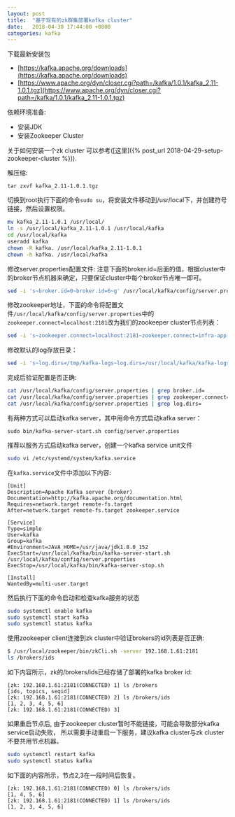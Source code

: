 ```yaml
---
layout: post
title:  "基于现有的zk群集部署kafka cluster"
date:   2018-04-30 17:44:00 +0800
categories: kafka
---
```


下载最新安装包

* [https://kafka.apache.org/downloads](https://kafka.apache.org/downloads)
* [https://www.apache.org/dyn/closer.cgi?path=/kafka/1.0.1/kafka_2.11-1.0.1.tgz](https://www.apache.org/dyn/closer.cgi?path=/kafka/1.0.1/kafka_2.11-1.0.1.tgz)

依赖环境准备:

* 安装JDK
* 安装Zookeeper Cluster

关于如何安装一个zk cluster 可以参考([这里]({% post_url 2018-04-29-setup-zookeeper-cluster %})).

解压缩:

```tar zxvf kafka_2.11-1.0.1.tgz```

切换到root执行下面的命令```sudo su```，将安装文件移动到/usr/local下，并创建符号链接，然后设置权限。

```bash
mv kafka_2.11-1.0.1 /usr/local/
ln -s /usr/local/kafka_2.11-1.0.1 /usr/local/kafka
cd /usr/local/kafka
useradd kafka
chown -R kafka. /usr/local/kafka_2.11-1.0.1
chown -h kafka. /usr/local/kafka
```


修改server.properties配置文件:
注意下面的broker.id=后面的值，根据cluster中的broker节点机器来确定，只要保证cluster中每个broker节点唯一即可。

```bash
sed -i 's~broker.id=0~broker.id=6~g' /usr/local/kafka/config/server.properties
```

修改zookeeper地址，下面的命令将配置文件```/usr/local/kafka/config/server.properties```中的```zookeeper.connect=localhost:2181```改为我们的zookeeper cluster节点列表：

```bash
sed -i 's~zookeeper.connect=localhost:2181~zookeeper.connect=infra-app-01:2181,infra-app-02:2181,infra-app-03:2181,infra-app-04:2181,infra-app-05:2181,infra-app-06:2181~g' /usr/local/kafka/config/server.properties
```


修改默认的log存放目录：

```bash
sed -i 's~log.dirs=/tmp/kafka-logs~log.dirs=/usr/local/kafka/kafka-logs~g' /usr/local/kafka/config/server.properties
```

完成后验证配置是否正确:

```bash
cat /usr/local/kafka/config/server.properties | grep broker.id=
cat /usr/local/kafka/config/server.properties | grep zookeeper.connect=
cat /usr/local/kafka/config/server.properties | grep log.dirs= 
```

有两种方式可以启动kafka server，其中用命令方式启动kafka server：

```
sudo bin/kafka-server-start.sh config/server.properties
```

推荐以服务方式启动kafka server，创建一个kafka service unit文件

```bash
sudo vi /etc/systemd/system/kafka.service
```

在```kafka.service```文件中添加以下内容:

```
[Unit]
Description=Apache Kafka server (broker)
Documentation=http://kafka.apache.org/documentation.html
Requires=network.target remote-fs.target
After=network.target remote-fs.target zookeeper.service

[Service]
Type=simple
User=kafka
Group=kafka
#Environment=JAVA_HOME=/usr/java/jdk1.8.0_152
ExecStart=/usr/local/kafka/bin/kafka-server-start.sh /usr/local/kafka/config/server.properties
ExecStop=/usr/local/kafka/bin/kafka-server-stop.sh

[Install]
WantedBy=multi-user.target
```

然后执行下面的命令启动和检查kafka服务的状态

```bash
sudo systemctl enable kafka
sudo systemctl start kafka
sudo systemctl status kafka
```

使用zookeeper client连接到zk cluster中验证brokers的id列表是否正确:

```bash
$ /usr/local/zookeeper/bin/zkCli.sh -server 192.168.1.61:2181
ls /brokers/ids
```

如下内容所示，zk的/brokers/ids已经存储了部署的kafka broker id:

```
[zk: 192.168.1.61:2181(CONNECTED) 1] ls /brokers
[ids, topics, seqid]
[zk: 192.168.1.61:2181(CONNECTED) 2] ls /brokers/ids
[1, 2, 3, 4, 5, 6]
[zk: 192.168.1.61:2181(CONNECTED) 3]
```

如果重启节点后, 由于zookeeper cluster暂时不能链接，可能会导致部分kafka service启动失败，
所以需要手动重启一下服务，建议kafka cluster与zk cluster不要共用节点机器。

```bash
sudo systemctl restart kafka
sudo systemctl status kafka
```

如下面的内容所示，节点2,3在一段时间后恢复。
```
[zk: 192.168.1.61:2181(CONNECTED) 0] ls /brokers/ids
[1, 4, 5, 6]
[zk: 192.168.1.61:2181(CONNECTED) 1] ls /brokers/ids
[1, 2, 3, 4, 5, 6]
```
